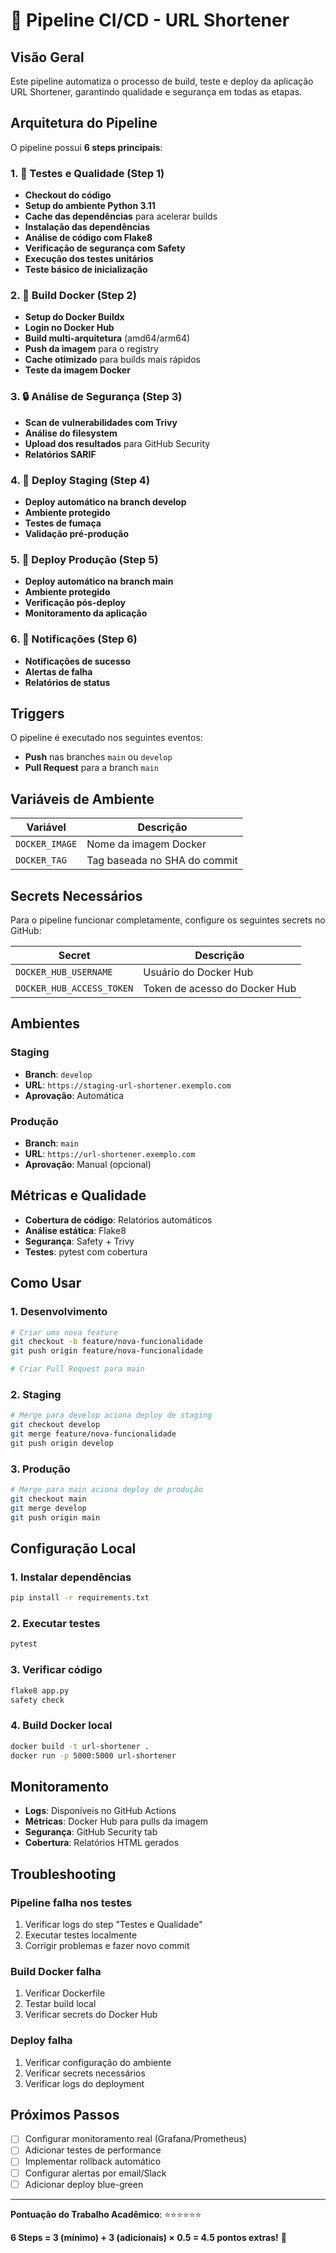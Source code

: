 # 🚀 Pipeline CI/CD - URL Shortener

## Visão Geral

Este pipeline automatiza o processo de build, teste e deploy da aplicação URL Shortener, garantindo qualidade e segurança em todas as etapas.

## Arquitetura do Pipeline

O pipeline possui **6 steps principais**:

### 1. 🧪 **Testes e Qualidade** (Step 1)
- **Checkout do código**
- **Setup do ambiente Python 3.11**
- **Cache das dependências** para acelerar builds
- **Instalação das dependências**
- **Análise de código com Flake8**
- **Verificação de segurança com Safety**
- **Execução dos testes unitários**
- **Teste básico de inicialização**

### 2. 🐳 **Build Docker** (Step 2)
- **Setup do Docker Buildx**
- **Login no Docker Hub**
- **Build multi-arquitetura** (amd64/arm64)
- **Push da imagem** para o registry
- **Cache otimizado** para builds mais rápidos
- **Teste da imagem Docker**

### 3. 🔒 **Análise de Segurança** (Step 3)
- **Scan de vulnerabilidades com Trivy**
- **Análise do filesystem**
- **Upload dos resultados** para GitHub Security
- **Relatórios SARIF**

### 4. 🚀 **Deploy Staging** (Step 4)
- **Deploy automático na branch develop**
- **Ambiente protegido**
- **Testes de fumaça**
- **Validação pré-produção**

### 5. 🌟 **Deploy Produção** (Step 5)
- **Deploy automático na branch main**
- **Ambiente protegido**
- **Verificação pós-deploy**
- **Monitoramento da aplicação**

### 6. 📢 **Notificações** (Step 6)
- **Notificações de sucesso**
- **Alertas de falha**
- **Relatórios de status**

## Triggers

O pipeline é executado nos seguintes eventos:

- **Push** nas branches `main` ou `develop`
- **Pull Request** para a branch `main`

## Variáveis de Ambiente

| Variável | Descrição |
|----------|-----------|
| `DOCKER_IMAGE` | Nome da imagem Docker |
| `DOCKER_TAG` | Tag baseada no SHA do commit |

## Secrets Necessários

Para o pipeline funcionar completamente, configure os seguintes secrets no GitHub:

| Secret | Descrição |
|--------|-----------|
| `DOCKER_HUB_USERNAME` | Usuário do Docker Hub |
| `DOCKER_HUB_ACCESS_TOKEN` | Token de acesso do Docker Hub |

## Ambientes

### Staging
- **Branch**: `develop`
- **URL**: `https://staging-url-shortener.exemplo.com`
- **Aprovação**: Automática

### Produção
- **Branch**: `main`
- **URL**: `https://url-shortener.exemplo.com`
- **Aprovação**: Manual (opcional)

## Métricas e Qualidade

- **Cobertura de código**: Relatórios automáticos
- **Análise estática**: Flake8
- **Segurança**: Safety + Trivy
- **Testes**: pytest com cobertura

## Como Usar

### 1. Desenvolvimento
```bash
# Criar uma nova feature
git checkout -b feature/nova-funcionalidade
git push origin feature/nova-funcionalidade

# Criar Pull Request para main
```

### 2. Staging
```bash
# Merge para develop aciona deploy de staging
git checkout develop
git merge feature/nova-funcionalidade
git push origin develop
```

### 3. Produção
```bash
# Merge para main aciona deploy de produção
git checkout main
git merge develop
git push origin main
```

## Configuração Local

### 1. Instalar dependências
```bash
pip install -r requirements.txt
```

### 2. Executar testes
```bash
pytest
```

### 3. Verificar código
```bash
flake8 app.py
safety check
```

### 4. Build Docker local
```bash
docker build -t url-shortener .
docker run -p 5000:5000 url-shortener
```

## Monitoramento

- **Logs**: Disponíveis no GitHub Actions
- **Métricas**: Docker Hub para pulls da imagem
- **Segurança**: GitHub Security tab
- **Cobertura**: Relatórios HTML gerados

## Troubleshooting

### Pipeline falha nos testes
1. Verificar logs do step "Testes e Qualidade"
2. Executar testes localmente
3. Corrigir problemas e fazer novo commit

### Build Docker falha
1. Verificar Dockerfile
2. Testar build local
3. Verificar secrets do Docker Hub

### Deploy falha
1. Verificar configuração do ambiente
2. Verificar secrets necessários
3. Verificar logs do deployment

## Próximos Passos

- [ ] Configurar monitoramento real (Grafana/Prometheus)
- [ ] Adicionar testes de performance
- [ ] Implementar rollback automático
- [ ] Configurar alertas por email/Slack
- [ ] Adicionar deploy blue-green

---

**Pontuação do Trabalho Acadêmico**: ⭐⭐⭐⭐⭐⭐ 

**6 Steps = 3 (mínimo) + 3 (adicionais) × 0.5 = 4.5 pontos extras!** 🎉